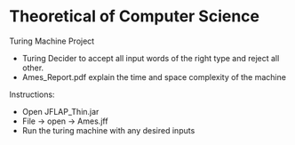 # Theoretical of Computer Science

Turing Machine Project
  - Turing Decider to accept all input words of the right type and reject all
    other.
  - Ames_Report.pdf explain the time and space complexity of the machine

Instructions:
  - Open JFLAP_Thin.jar
  - File -> open -> Ames.jff
  - Run the turing machine with any desired inputs
